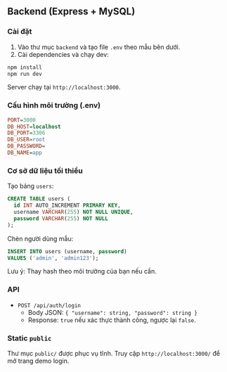 ## Backend (Express + MySQL)

### Cài đặt

1. Vào thư mục `backend` và tạo file `.env` theo mẫu bên dưới.
2. Cài dependencies và chạy dev:

```bash
npm install
npm run dev
```

Server chạy tại `http://localhost:3000`.

### Cấu hình môi trường (.env)

```ini
PORT=3000
DB_HOST=localhost
DB_PORT=3306
DB_USER=root
DB_PASSWORD=
DB_NAME=app
```

### Cơ sở dữ liệu tối thiểu

Tạo bảng `users`:

```sql
CREATE TABLE users (
  id INT AUTO_INCREMENT PRIMARY KEY,
  username VARCHAR(255) NOT NULL UNIQUE,
  password VARCHAR(255) NOT NULL
);
```

Chèn người dùng mẫu:

```sql
INSERT INTO users (username, password)
VALUES ('admin', 'admin123');
```

Lưu ý: Thay hash theo môi trường của bạn nếu cần.

### API

- `POST /api/auth/login`
  - Body JSON: `{ "username": string, "password": string }`
  - Response: `true` nếu xác thực thành công, ngược lại `false`.

### Static `public`

Thư mục `public/` được phục vụ tĩnh. Truy cập `http://localhost:3000/` để mở trang demo login.


